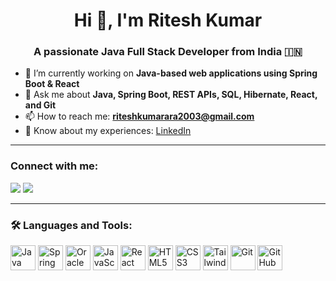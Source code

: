 <h1 align="center">Hi 👋, I'm Ritesh Kumar</h1>
<h3 align="center">A passionate Java Full Stack Developer from India 🇮🇳</h3>

- 🔭 I’m currently working on **Java-based web applications using Spring Boot & React**
- 💬 Ask me about **Java, Spring Boot, REST APIs, SQL, Hibernate, React, and Git**
- 📫 How to reach me: **riteshkumarara2003@gmail.com**
- 📄 Know about my experiences: [LinkedIn](https://www.linkedin.com/in/ritesh-kumar-387b22274/)

---

<h3 align="left">Connect with me:</h3>
<p align="left">
  <a href="mailto:riteshkumarara2003@gmail.com"><img src="https://img.shields.io/badge/Gmail-D14836?style=flat&logo=gmail&logoColor=white"/></a>
  <a href="https://www.linkedin.com/in/ritesh-kumar-387b22274/" target="blank"><img src="https://img.shields.io/badge/LinkedIn-blue?style=flat&logo=linkedin&logoColor=white"/></a>
</p>

---

<h3 align="left">🛠️ Languages and Tools:</h3>
<p align="left">
  <!-- Backend -->
  <img src="https://cdn.jsdelivr.net/gh/devicons/devicon/icons/java/java-original.svg" width="40" height="40" alt="Java"/>
  <img src="https://cdn.jsdelivr.net/gh/devicons/devicon/icons/spring/spring-original-wordmark.svg" width="40" height="40" alt="Spring Boot"/>
  <img src="https://cdn.jsdelivr.net/gh/devicons/devicon/icons/oracle/oracle-original.svg" width="40" height="40" alt="Oracle SQL"/>
  
  <!-- Frontend -->
  <img src="https://cdn.jsdelivr.net/gh/devicons/devicon/icons/javascript/javascript-original.svg" width="40" height="40" alt="JavaScript"/>
  <img src="https://cdn.jsdelivr.net/gh/devicons/devicon/icons/react/react-original.svg" width="40" height="40" alt="React"/>
  <img src="https://cdn.jsdelivr.net/gh/devicons/devicon/icons/html5/html5-original.svg" width="40" height="40" alt="HTML5"/>
  <img src="https://cdn.jsdelivr.net/gh/devicons/devicon/icons/css3/css3-original.svg" width="40" height="40" alt="CSS3"/>
  <img src="https://www.vectorlogo.zone/logos/tailwindcss/tailwindcss-icon.svg" width="40" height="40" alt="Tailwind CSS"/>
 
  <!-- DevOps & Tools -->
  <img src="https://cdn.jsdelivr.net/gh/devicons/devicon/icons/git/git-original.svg" width="40" height="40" alt="Git"/>
  <img src="https://cdn.jsdelivr.net/gh/devicons/devicon/icons/github/github-original.svg" width="40" height="40" alt="GitHub"/>


  <!-- Others -->
 
</p>
